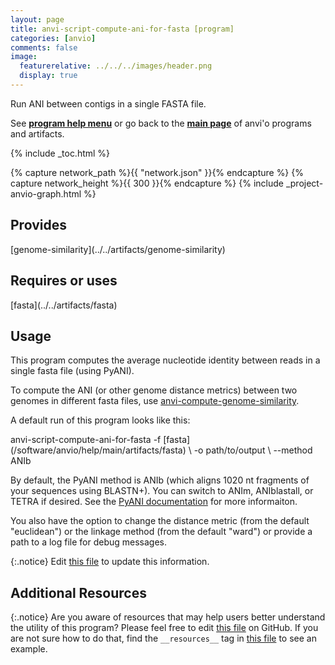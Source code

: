```yaml
---
layout: page
title: anvi-script-compute-ani-for-fasta [program]
categories: [anvio]
comments: false
image:
  featurerelative: ../../../images/header.png
  display: true
---
```


Run ANI between contigs in a single FASTA file.

See **[program help menu](../../../vignette#anvi-script-compute-ani-for-fasta)** or go back to the **[main page](../../)** of anvi'o programs and artifacts.


{% include _toc.html %}
<div id="svg" class="subnetwork"></div>
{% capture network_path %}{{ "network.json" }}{% endcapture %}
{% capture network_height %}{{ 300 }}{% endcapture %}
{% include _project-anvio-graph.html %}


## Provides

<p style="text-align: left" markdown="1"><span class="artifact-p">[genome-similarity](../../artifacts/genome-similarity)</span></p>

## Requires or uses

<p style="text-align: left" markdown="1"><span class="artifact-r">[fasta](../../artifacts/fasta)</span></p>

## Usage


This program computes the average nucleotide identity between reads in a single fasta file (using PyANI). 

To compute the ANI (or other genome distance metrics) between two genomes in different fasta files, use <span class="artifact-n">[anvi-compute-genome-similarity](/software/anvio/help/main/programs/anvi-compute-genome-similarity)</span>. 

A default run of this program looks like this: 

<div class="codeblock" markdown="1">
anvi&#45;script&#45;compute&#45;ani&#45;for&#45;fasta &#45;f <span class="artifact&#45;n">[fasta](/software/anvio/help/main/artifacts/fasta)</span> \ 
                                  &#45;o path/to/output \
                                  &#45;&#45;method ANIb
</div>

By default, the PyANI method is ANIb (which aligns 1020 nt fragments of your sequences using BLASTN+). You can switch to ANIm, ANIblastall, or TETRA if desired. See the [PyANI documentation](https://github.com/widdowquinn/pyani) for more informaiton. 

You also have the option to change the distance metric (from the default "euclidean") or the linkage method (from the default "ward") or provide a path to a log file for debug messages. 


{:.notice}
Edit [this file](https://github.com/merenlab/anvio/tree/master/anvio/docs/programs/anvi-script-compute-ani-for-fasta.md) to update this information.


## Additional Resources



{:.notice}
Are you aware of resources that may help users better understand the utility of this program? Please feel free to edit [this file](https://github.com/merenlab/anvio/tree/master/bin/anvi-script-compute-ani-for-fasta) on GitHub. If you are not sure how to do that, find the `__resources__` tag in [this file](https://github.com/merenlab/anvio/blob/master/bin/anvi-interactive) to see an example.
